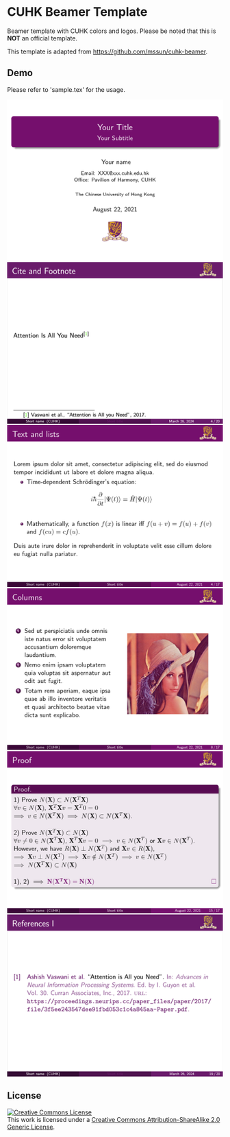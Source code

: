 # CUHK Beamer Template

Beamer template with CUHK colors and logos. Please be noted that this is **NOT** an official template.

This template is adapted from <https://github.com/mssun/cuhk-beamer>.

## Demo

Please refer to 'sample.tex' for the usage.

![Cover](README.assets/cover.png)
![Cite and Footnote](README.assets/Cite_and_Footnote.png)
![Text and lists](README.assets/text_lists.png)
![Columns](README.assets/columns.png)
![Blocks](README.assets/math_blocks.png)
![Reference](README.assets/Reference.png)

## License

<a rel="license" href="http://creativecommons.org/licenses/by-sa/2.0/"><img alt="Creative Commons License" style="border-width:0" src="https://i.creativecommons.org/l/by-sa/2.0/88x31.png" /></a><br />
This work is licensed under a <a rel="license" href="http://creativecommons.org/licenses/by-sa/2.0/">Creative Commons Attribution-ShareAlike 2.0 Generic License</a>.